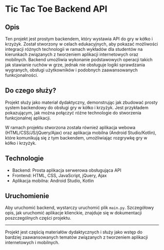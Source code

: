 
# Tic Tac Toe Backend API

## Opis
Ten projekt jest prostym backendem, który wystawia API do gry w kółko i krzyżyk. Został stworzony w celach edukacyjnych, aby pokazać możliwości integracji różnych technologii w ramach wykładów dla studentów na kierunkach związanych z tworzeniem aplikacji internetowych oraz mobilnych. Backend umożliwia wykonanie podstawowych operacji takich jak stawianie ruchów w grze, jednak nie obsługuje logiki sprawdzania wygranych, obsługi użytkowników i podobnych zaawansowanych funkcjonalności.

## Do czego służy?
Projekt służy jako materiał dydaktyczny, demonstrując jak zbudować prosty system backendowy do obsługi gry w kółko i krzyżyk. Jest przykładem pokazującym, jak można połączyć różne technologie do stworzenia funkcjonalnej aplikacji.

W ramach projektu stworzona została również aplikacja webowa (HTML/CSS/JS/jQuery/Ajax) oraz aplikacja mobilna (Android Studio/Kotlin), które komunikują się z tym backendem, umożliwiając rozgrywkę gry w kółko i krzyżyk.

## Technologie
- Backend: Prosta aplikacja serwerowa obsługująca API
- Frontend: HTML, CSS, JavaScript, jQuery, Ajax
- Aplikacja mobilna: Android Studio, Kotlin

## Uruchomienie
Aby uruchomić backend, wystarczy uruchomić plik `main.py`. Szczegółowy opis, jak uruchomić aplikacje klienckie, znajduje się w dokumentacji poszczególnych części projektu.

---

Projekt jest częścią materiałów dydaktycznych i służy jako wstęp do bardziej zaawansowanych tematów związanych z tworzeniem aplikacji internetowych i mobilnych.
